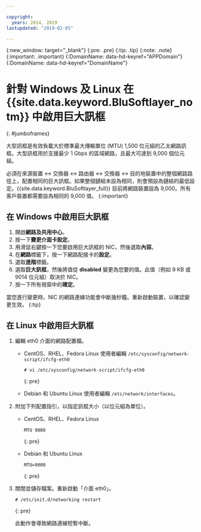 ```yaml
---

copyright:
  years: 2014, 2019
lastupdated: "2019-02-05"

---
```

{:new_window: target="_blank"}
{:pre: .pre}
{:tip: .tip}
{:note: .note}
{:important: .important}
{:DomainName: data-hd-keyref="APPDomain"}
{:DomainName: data-hd-keyref="DomainName"}


# 針對 Windows 及 Linux 在 {{site.data.keyword.BluSoftlayer_notm}} 中啟用巨大訊框
{: #jumboframes}

大型訊框是有效負載大於標準最大傳輸單位 (MTU) 1,500 位元組的乙太網路訊框。大型訊框用於支援最少 1 Gbps 的區域網路，且最大可達到 9,000 個位元組。

必須在來源裝置 <-> 交換器 <-> 路由器 <-> 交換器 <-> 目的地裝置中的整個網路路徑上，配置相同的巨大訊框。如果整個鏈結未設為相同，則會預設為鏈結的最低設定。{{site.data.keyword.BluSoftlayer_full}} 目前將網路裝置設為 9,000。所有客戶裝置都需要設為相同的 9,000 值。
{:important}

## 在 Windows 中啟用巨大訊框

1. 開啟**網路及共用中心**。
2. 按一下**變更介面卡設定**。
3. 用滑鼠右鍵按一下您要啟用巨大訊框的 NIC，然後選取**內容**。
4. 在**網路**標籤下，按一下網路配接卡的**設定**。
5. 選取**進階**標籤。
6. 選取**巨大訊框**，然後將值從 **disabled** 變更為您要的值。此值（例如 9 KB 或 9014 位元組）取決於 NIC。
7. 按一下所有視窗中的**確定**。

當您進行變更時，NIC 的網路連線功能會中斷幾秒鐘。重新啟動裝置，以確認變更生效。
{:tip}


## 在 Linux 中啟用巨大訊框

1. 編輯 eth0 介面的網路配置檔。
   - CentOS、RHEL、Fedora Linux 使用者編輯 `/etc/sysconfig/network-script/ifcfg-eth0`
     ```
     # vi /etc/sysconfig/network-script/ifcfg-eth0
     ```
     {: pre}

   - Debian 和 Ubuntu Linux 使用者編輯 `/etc/network/interfaces`。

2. 附加下列配置指引，以指定訊框大小（以位元組為單位）。
   - CentOS、RHEL、Fedora Linux
     ```
     MTU 9000
     ```
     {: pre}

   - Debian 和 Ubuntu Linux
     ```
     MTU=9000 
     ```
     {: pre}

3. 關閉並儲存檔案。重新啟動「介面 eth0」。
   ```
   # /etc/init.d/networking restart
   ```
   {: pre}

   此動作會導致網路連線短暫中斷。
